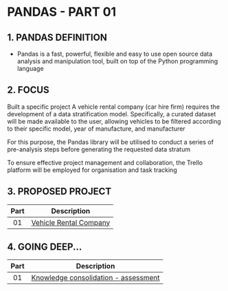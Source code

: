 # PANDAS - PART 01

## 1. PANDAS DEFINITION

- Pandas is a fast, powerful, flexible and easy to use open source data analysis and manipulation tool,
built on top of the Python programming language

## 2. FOCUS

Built a specific project
A vehicle rental company (car hire firm) requires the development of a data stratification model. 
Specifically, a curated dataset will be made available to the user, allowing vehicles to be filtered according 
to their specific model, year of manufacture, and manufacturer

For this purpose, the Pandas library will be utilised to conduct a series of pre-analysis steps before 
generating the requested data stratum

To ensure effective project management and collaboration, the Trello platform will be employed for organisation 
and task tracking

## 3. PROPOSED PROJECT

| Part | Description                                  |
|:----:|----------------------------------------------|
|  01  | [Vehicle Rental Company](project/main.ipynb) |

## 4. GOING DEEP...

| Part | Description                                                                 |
|:----:|-----------------------------------------------------------------------------|
|  01  | [Knowledge consolidation - assessment](./topics/knowledge_consolidation.md) |